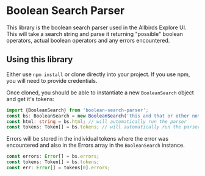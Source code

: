 # Boolean Search Parser

This library is the boolean search parser used in the Allbirds Explore UI. This will take a search string and parse it returning "possible" boolean operators, actual boolean operators and any errors encountered.

## Using this library

Either use `npm install` or clone directly into your project. If you use npm, you will need to provide credentials.

Once cloned, you should be able to instantiate a new `BooleanSearch` object and get it's tokens:

````ts
import {BooleanSearch} from 'boolean-search-parser';
const bs: BooleanSearch = new BooleanSearch('this and that or other not thing');
const html: string = bs.html; // will automatically run the parser
const tokens: Token[] = bs.tokens; // will automatically run the parser
````

Errors will be stored in the individual tokens where the error was encountered and also in the Errors array in the `BooleanSearch` instance.

````ts
const errors: Error[] = bs.errors;
const tokens: Token[] = bs.tokens;
const err: Error[] = tokens[0].errors;
````



